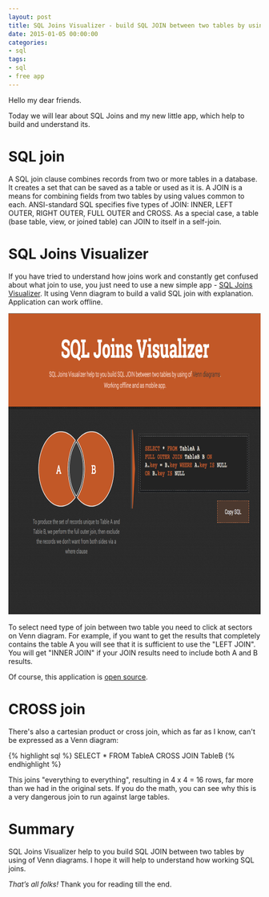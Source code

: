 ```yaml
---
layout: post
title: SQL Joins Visualizer - build SQL JOIN between two tables by using of Venn diagrams
date: 2015-01-05 00:00:00
categories:
- sql
tags:
- sql
- free app
---
```

Hello my dear friends.

Today we will lear about SQL Joins and my new little app, which help to build and understand its.

# SQL join

A SQL join clause combines records from two or more tables in a database. It creates a set that can be saved as a table or used as it is. A JOIN is a means for combining fields from two tables by using values common to each. ANSI-standard SQL specifies five types of JOIN: INNER, LEFT OUTER, RIGHT OUTER, FULL OUTER and CROSS. As a special case, a table (base table, view, or joined table) can JOIN to itself in a self-join.

# SQL Joins Visualizer

If you have tried to understand how joins work and constantly get confused about what join to use, you just need to use a new simple app - [SQL Joins Visualizer](http://sql-joins.leopard.in.ua/). It using Venn diagram to build a valid SQL join with explanation. Application can work offline.

<a href="http://sql-joins.leopard.in.ua/"><img src="/assets/images/sql/visualizer/sql_visyalizer.png" alt="" title="1" width="800" height="600"  class="aligncenter size-full wp-image-1950" /></a>

To select need type of join between two table you need to click at sectors on Venn diagram. For example, if you want to get the results that completely contains the table A you will see that it is sufficient to use the "LEFT JOIN". You will get "INNER JOIN" if your JOIN results need to include both A and B results.

Of course, this application is [open source](https://github.com/le0pard/sql-joins-app).

# CROSS join

There's also a cartesian product or cross join, which as far as I know, can't be expressed as a Venn diagram:

{% highlight sql %}
SELECT * FROM TableA
CROSS JOIN TableB
{% endhighlight %}

This joins "everything to everything", resulting in 4 x 4 = 16 rows, far more than we had in the original sets. If you do the math, you can see why this is a very dangerous join to run against large tables.

# Summary

SQL Joins Visualizer help to you build SQL JOIN between two tables by using of Venn diagrams. I hope it will help to understand how working SQL joins.

*That’s all folks!* Thank you for reading till the end.